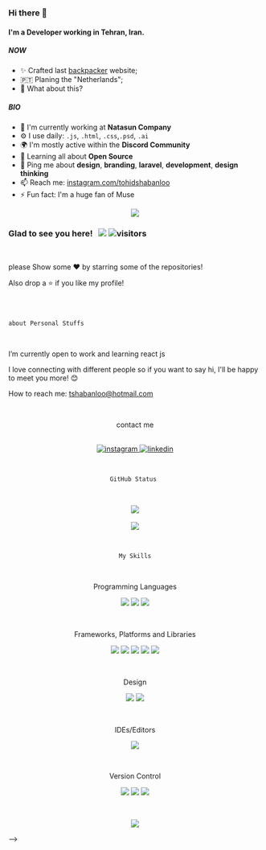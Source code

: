 
### Hi there 👋

#### I'm a Developer working in Tehran, Iran.

##### NOW

- ✨ Crafted last [backpacker](https://tohidsh.com) website;
- 🇵🇹 Planing the "Netherlands";
- 🍑 What about this?

##### BIO

- 🏢 I'm currently working at **Natasun Company**
- ⚙️ I use daily: `.js`, `.html`, `.css`,`.psd`, `.ai`
- 🌍 I'm mostly active within the **Discord Community**
- 🌱 Learning all about **Open Source**
- 💬 Ping me about **design**, **branding**, **laravel**, **development**, **design thinking**
- 📫 Reach me: [instagram.com/tohidshabanloo](https://instagram.com/tohidshabanloo)
- ⚡️ Fun fact: I'm a huge fan of Muse

<p align="center">
  <img src="https://capsule-render.vercel.app/api?type=waving&color=gradient&height=60&section=footer"/>
</p>
  
<!--   <summary><b>✨&nbsp;&nbsp;About&nbsp;Me</b></summary>
  
  <br/>


<details>
  
📊 &nbsp;**This week I spent my time on**
[![Anurag's GitHub stats](https://github-readme-stats-taupe-two.vercel.app/api/wakatime?username=tohidshabanloo&hide_title=true&hide_border=true&langs_count=5&bg_color=00000000&text_color=777)
  
<br>

<div  align="center" >
  
```text
  
Hi there , I am Tohid Shabanloo 😌
  
```
  
<br>
  
</div>


<!-- <div  align="center" >
<img align="top" alt="avatar" src="https://s4.uupload.ir/files/whatsapp_image_2021-10-17_at_1.05.31_am_ndqa.jpeg" width="250" height="250" />
<br> -->
 
   
   
  
  ### Glad to see you here! &nbsp; ![](https://komarev.com/ghpvc/?username=tohidshabanloo&color=blueviolet&style=flat) ![visitors](https://visitor-badge.laobi.icu/badge?page_id=tohidshabanloo)
  
   <br>
  
   please Show some ❤️ by starring some of the repositories!
  
  
 Also drop a ⭐ if you like my profile!
  
  <br>
  
  
  
  ```text
  
  about Personal Stuffs
  
  ```
  
  <br>
  
 I’m currently open to work and learning react js
  
 I love connecting with different people so if you want to say hi, I'll be happy to meet you more! 😊
  
 How to reach me: tshabanloo@hotmail.com
  
  <br>
  


<div align="center">
  
  

  
  
   contact me
  
 
  
  <br>
  
<a href="https://www.instagram.com/tohidshabanloo/">
<img alt="instagram" src="https://img.shields.io/badge/Instagram-E4405F?style=for-the-badge&logo=instagram&logoColor=white"/>
</a> 
<a href="https://www.linkedin.com/in/tohidshabanloo/">
<img alt="linkedin" src="https://img.shields.io/badge/LinkedIn-0077B5?style=for-the-badge&logo=linkedin&logoColor=white" />
</a>   
  </div>
  
  <br>
   
  <div align="center">
    
  
    
  ```text
    
  GitHub Status 
    
   ```
    
<br>
    
<img src="https://github-readme-stats.vercel.app/api?username=tohidshabanloo&show_icons=true&theme=dark" />
<br>
<br>
  <img src="https://github-profile-summary-cards.vercel.app/api/cards/profile-details?username=tohidshabanloo&theme=github_dark" />
    


 </div>
    </div>
 

 
 <div align="center">
  
   <br>
  
  ```text
  
  My Skills
  
  ```
  
   
   <br>

 Programming Languages
 
<p>
 <img src='https://img.shields.io/badge/css3-%231572B6.svg?style=for-the-badge&logo=css3&logoColor=white'/>
  <img src="https://img.shields.io/badge/html5-%23E34F26.svg?style=for-the-badge&logo=html5&logoColor=white"/>
  <img src="https://img.shields.io/badge/javascript-%23323330.svg?style=for-the-badge&logo=javascript&logoColor=%23F7DF1E"/>
</p>
  
<br>

 Frameworks, Platforms and Libraries 
 
<p>
 <img src='(https://img.shields.io/badge/bootstrap-%23563D7C.svg?style=for-the-badge&logo=bootstrap&logoColor=white'/>
 <img src='https://img.shields.io/badge/react-%2320232a.svg?style=for-the-badge&logo=react&logoColor=%2361DAFB'/>
  <img src='https://img.shields.io/badge/React_Router-CA4245?style=for-the-badge&logo=react-router&logoColor=white'/>
 <img src='https://img.shields.io/badge/SASS-hotpink.svg?style=for-the-badge&logo=SASS&logoColor=white'/>
 <img src='https://img.shields.io/badge/styled--components-DB7093?style=for-the-badge&logo=styled-components&logoColor=white'/>
 </p> 
  
<br>
 
 Design 
 
 <p>
 <img src='https://img.shields.io/badge/adobeillustrator-%23FF9A00.svg?style=for-the-badge&logo=adobeillustrator&logoColor=white'/>
 <img src='https://img.shields.io/badge/Adobe%20XD-470137?style=for-the-badge&logo=Adobe%20XD&logoColor=#FF61F6'/>
</p>
  
<br>  
      
 IDEs/Editors
 
<p>
 <img src='https://img.shields.io/badge/Visual%20Studio%20Code-0078d7.svg?style=for-the-badge&logo=visual-studio-code&logoColor=white'/>
</p>
    
 <br> 
  
 Version Control 
 
<p>
 <img src='https://img.shields.io/badge/git-%23F05033.svg?style=for-the-badge&logo=git&logoColor=white'/>
 <img src='https://img.shields.io/badge/github-%23121011.svg?style=for-the-badge&logo=github&logoColor=white'/>
 <img src='https://img.shields.io/badge/gitlab-%23181717.svg?style=for-the-badge&logo=gitlab&logoColor=white'/>
 </p>
     
  </div>
  
 <br>
      
<div align="center">
  


</div>






<p align="center">
  <img src="https://capsule-render.vercel.app/api?type=waving&color=gradient&height=60&section=footer"/>
</p> -->

